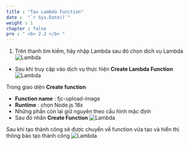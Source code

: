 ```yaml
---
title : "Tạo Lambda Function"
date :  "`r Sys.Date()`" 
weight : 1 
chapter : false
pre : " <b> 2.2 </b> "
---
```

1. Trên thanh tìm kiếm, hãy nhập Lambda sau đó chọn dịch vụ Lambda
 ![Lambda](/images/S3-6.png)
- Sau khi truy cập vào dịch vụ thực hiện **Create Lambda Function** 
 ![Lambda](/images/S3-7.png)

Trong giao diện **Create function** 
- **Function name** :  fjc-upload-image
- **Runtime**       :  chọn Node.js 18x
- Những phần còn lại giữ nguyên theo cấu hình mặc định
- Sau đó nhấn **Create Function**
 ![Lambda](/images/8.png)

 Sau khi tạo thành công sẽ được chuyển về function vừa tạo và hiển thị thông báo tạo thành công
 ![Lambda](/images/9.png)
